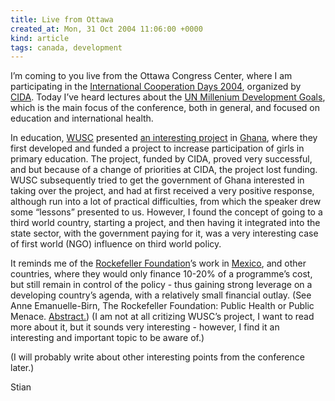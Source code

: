 ```yaml
---
title: Live from Ottawa
created_at: Mon, 31 Oct 2004 11:06:00 +0000
kind: article
tags: canada, development
---
```


I’m coming to you live from the Ottawa Congress
Center[](http://www.ottawacongresscentre.com/), where I am participating
in the [International Cooperation Days
2004](http://www.acdi-cida.gc.ca/cpb/jciicd01.nsf/vLUSiteHomePagesEn/Overview?OpenDocument),
organized by [CIDA](http://www.acdi-cida.gc.ca/index-e.htm). Today I’ve
heard lectures about the [UN Millenium Development
Goals](http://www.developmentgoals.org/), which is the main focus of the
conference, both in general, and focused on education and international
health.

In education, [WUSC](http://www.wusc.ca/) presented [an interesting
project](http://www.wusc.ca/expertise/projects/girlchild.asp) in
[Ghana](http://www.wikipedia.org/wiki/Ghana), where they first developed
and funded a project to increase participation of girls in primary
education. The project, funded by CIDA, proved very successful, and but
because of a change of priorities at CIDA, the project lost funding.
WUSC subsequently tried to get the government of Ghana interested in
taking over the project, and had at first received a very positive
response, although run into a lot of practical difficulties, from which
the speaker drew some “lessons” presented to us. However, I found the
concept of going to a third world country, starting a project, and then
having it integrated into the state sector, with the government paying
for it, was a very interesting case of first world (NGO) influence on
third world policy.

It reminds me of the [Rockefeller
Foundation](http://www.rockfound.org/display.asp?Context=1&Collection=1&Preview=0&ARCurrent=1)’s
work in [Mexico](http://www.wikipedia.org/wiki/Mexico), and other
countries, where they would only finance 10-20% of a programme’s cost,
but still remain in control of the policy - thus gaining strong leverage
on a developing country’s agenda, with a relatively small financial
outlay. (See Anne Emanuelle-Birn, The Rockefeller Foundation: Public
Health or Public Menace.
[Abstract.](http://www.jhu.edu/~istr/pubs/voluntas/vol7-1.html)) (I am
not at all critizing WUSC’s project, I want to read more about it, but
it sounds very interesting - however, I find it an interesting and
important topic to be aware of.)

(I will probably write about other interesting points from the
conference later.)

Stian
